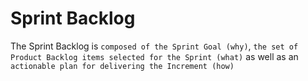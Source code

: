 # Sprint Backlog

The Sprint Backlog is `composed of the Sprint Goal (why)`, `the set of Product Backlog items selected for the Sprint (what)` as well as an `actionable plan for delivering the Increment (how)`
